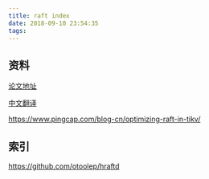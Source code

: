 ```yaml
---
title: raft index
date: 2018-09-10 23:54:35
tags:
---
```


## 资料

[论文地址](https://ramcloud.atlassian.net/wiki/download/attachments/6586375/raft.pdf)

[中文翻译](https://github.com/maemual/raft-zh_cn/blob/master/raft-zh_cn.md)

https://www.pingcap.com/blog-cn/optimizing-raft-in-tikv/

## 索引

https://github.com/otoolep/hraftd


